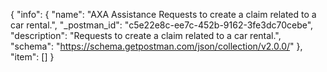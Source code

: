 {
  "info": {
    "name": "AXA Assistance Requests to create a claim related to a car rental.",
    "_postman_id": "c5e22e8c-ee7c-452b-9162-3fe3dc70cebe",
    "description": "Requests to create a claim related to a car rental.",
    "schema": "https://schema.getpostman.com/json/collection/v2.0.0/"
  },
  "item": []
}